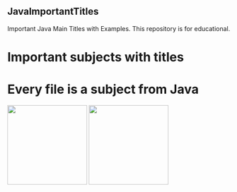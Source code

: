## JavaImportantTitles
Important Java Main Titles with Examples. This repository is for educational.

# Important subjects with titles
# Every file is a subject from Java
<img height="180em" src="https://github-readme-stats.vercel.app/api?username=mkiziltay&show_icons=true&hide_border=true&&count_private=true&include_all_commits=true" />

<img height="180em" src="https://github-readme-stats.vercel.app/api?username=Gapur&show_icons=true&hide_border=true&&count_private=true&include_all_commits=true" />

